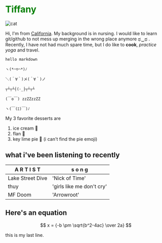 # <span style="color:green">Tiffany
![cat](https://media.tenor.com/BSM3ZfEkSH8AAAAC/cat-aesthetic.gif=250x400)
        
Hi, I'm from [California](https://www.youtube.com/watch?v=wq-S8CIU7VA). My background is in nursing. I would like to learn git/github to not mess up merging in the wrong place anymore ಥ‿ಥ . Recently, I have not had much spare time, but I do like to **cook**, *practice yoga* and travel. 

`hello markdown`

```
ヽ(*⌒▽⌒*)ﾉ

＼(＾∀＾)メ(＾∀＾)ノ

┬┴┬┴┤(･_├┬┴┬┴

(￣o￣) zzZZzzZZ

ヽ(￣(ｴ)￣)ﾉ

```

My 3 favorite desserts are
   1. ice cream :icecream: 
   2. flan :custard: 
   3. key lime pie :cake: (i can't find the pie emoji)

## what i've been listening to recently ##
|  A R T I S T |  s o n g    |
|-------|-----------|
| Lake Street Dive  | 'Nick of Time' |
| thuy | 'girls like me don't cry' |
|MF Doom| 'Arrowroot'|
## Here's an equation
$$ x = {-b \pm \sqrt{b^2-4ac} \over 2a} $$

this is my last line. 